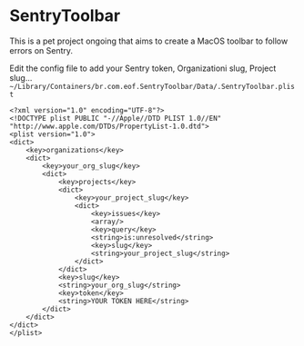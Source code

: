 # SentryToolbar

This is a pet project ongoing that aims to create a MacOS toolbar to follow errors on Sentry.

Edit the config file to add your Sentry token, Organizationi slug, Project slug...
    `~/Library/Containers/br.com.eof.SentryToolbar/Data/.SentryToolbar.plist`

```
<?xml version="1.0" encoding="UTF-8"?>
<!DOCTYPE plist PUBLIC "-//Apple//DTD PLIST 1.0//EN" "http://www.apple.com/DTDs/PropertyList-1.0.dtd">
<plist version="1.0">
<dict>
    <key>organizations</key>
    <dict>
        <key>your_org_slug</key>
        <dict>
            <key>projects</key>
            <dict>
                <key>your_project_slug</key>
                <dict>
                    <key>issues</key>
                    <array/>
                    <key>query</key>
                    <string>is:unresolved</string>
                    <key>slug</key>
                    <string>your_project_slug</string>
                </dict>
            </dict>
            <key>slug</key>
            <string>your_org_slug</string>
            <key>token</key>
            <string>YOUR TOKEN HERE</string>
        </dict>
    </dict>
</dict>
</plist>
```
